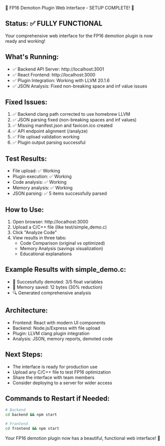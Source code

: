 🎉 FP16 Demotion Plugin Web Interface - SETUP COMPLETE! 🎉

## Status: ✅ FULLY FUNCTIONAL

Your comprehensive web interface for the FP16 demotion plugin is now ready and working!

## What's Running:
- ✅ Backend API Server: http://localhost:3001
- ✅ React Frontend: http://localhost:3000
- ✅ Plugin Integration: Working with LLVM 20.1.6
- ✅ JSON Analysis: Fixed non-breaking space and inf value issues

## Fixed Issues:
1. ✅ Backend clang path corrected to use homebrew LLVM
2. ✅ JSON parsing fixed (non-breaking spaces and inf values)
3. ✅ Missing manifest.json and favicon.ico created
4. ✅ API endpoint alignment (/analyze)
5. ✅ File upload validation working
6. ✅ Plugin output parsing successful

## Test Results:
- File upload: ✅ Working
- Plugin execution: ✅ Working  
- Code analysis: ✅ Working
- Memory analysis: ✅ Working
- JSON parsing: ✅ 5 items successfully parsed

## How to Use:
1. Open browser: http://localhost:3000
2. Upload a C/C++ file (like test/simple_demo.c)
3. Click "Analyze Code"
4. View results in three tabs:
   - Code Comparison (original vs optimized)
   - Memory Analysis (savings visualization)
   - Educational explanations

## Example Results with simple_demo.c:
- 🎯 Successfully demoted: 3/5 float variables
- 💾 Memory saved: 12 bytes (30% reduction)
- 🔍 Generated comprehensive analysis

## Architecture:
- Frontend: React with modern UI components
- Backend: Node.js/Express with file upload
- Plugin: LLVM clang plugin integration
- Analysis: JSON, memory reports, demoted code

## Next Steps:
- The interface is ready for production use
- Upload any C/C++ file to test FP16 optimization
- Share the interface with team members
- Consider deploying to a server for wider access

## Commands to Restart if Needed:
```bash
# Backend
cd backend && npm start

# Frontend  
cd frontend && npm start
```

Your FP16 demotion plugin now has a beautiful, functional web interface! 🚀
